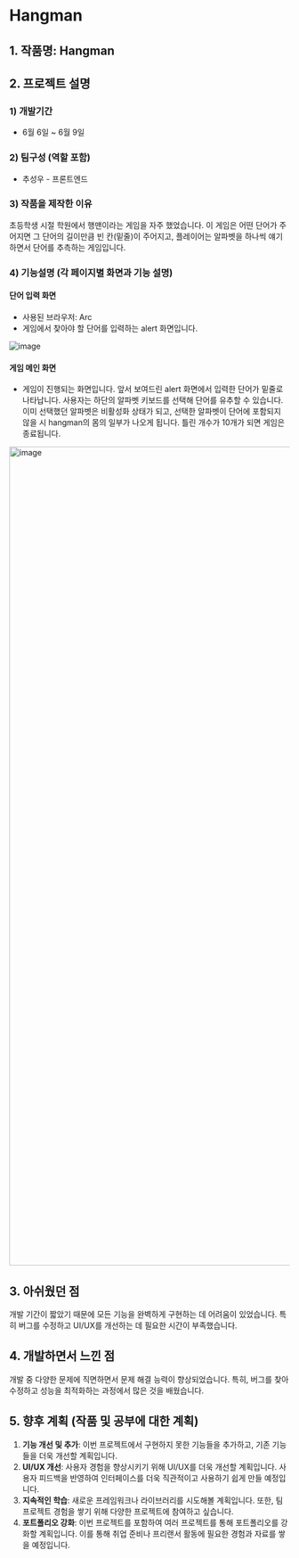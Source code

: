 # Hangman

## 1. 작품명: Hangman

## 2. 프로젝트 설명
### 1) 개발기간
- 6월 6일 ~ 6월 9일

### 2) 팀구성 (역할 포함)
- 추성우 - 프론트엔드

### 3) 작품을 제작한 이유
초등학생 시절 학원에서 행맨이라는 게임을 자주 했었습니다. 이 게임은 어떤 단어가 주어지면 그 단어의 길이만큼 빈 칸(밑줄)이 주어지고, 플레이어는 알파벳을 하나씩 얘기하면서 단어를 추측하는 게임입니다.

### 4) 기능설명 (각 페이지별 화면과 기능 설명)
#### 단어 입력 화면
- 사용된 브라우저: Arc
- 게임에서 찾아야 할 단어를 입력하는 alert 화면입니다.

![image](https://github.com/chooseongwoo/hangman/assets/126847458/fb527304-3fa0-497f-aecf-c19f5dcdbe5b)

#### 게임 메인 화면
- 게임이 진행되는 화면입니다. 앞서 보여드린 alert 화면에서 입력한 단어가 밑줄로 나타납니다. 사용자는 하단의 알파벳 키보드를 선택해 단어를 유추할 수 있습니다. 이미 선택했던 알파벳은 비활성화 상태가 되고, 선택한 알파벳이 단어에 포함되지 않을 시 hangman의 몸의 일부가 나오게 됩니다. 틀린 개수가 10개가 되면 게임은 종료됩니다.

<img width="1470" alt="image" src="https://github.com/chooseongwoo/hangman/assets/126847458/42c78c0b-7baf-47bd-b1fd-d0837ee1b981">

## 3. 아쉬웠던 점
개발 기간이 짧았기 때문에 모든 기능을 완벽하게 구현하는 데 어려움이 있었습니다. 특히 버그를 수정하고 UI/UX를 개선하는 데 필요한 시간이 부족했습니다.

## 4. 개발하면서 느낀 점
개발 중 다양한 문제에 직면하면서 문제 해결 능력이 향상되었습니다. 특히, 버그를 찾아 수정하고 성능을 최적화하는 과정에서 많은 것을 배웠습니다.

## 5. 향후 계획 (작품 및 공부에 대한 계획)
1. **기능 개선 및 추가**: 이번 프로젝트에서 구현하지 못한 기능들을 추가하고, 기존 기능들을 더욱 개선할 계획입니다.
2. **UI/UX 개선**: 사용자 경험을 향상시키기 위해 UI/UX를 더욱 개선할 계획입니다. 사용자 피드백을 반영하여 인터페이스를 더욱 직관적이고 사용하기 쉽게 만들 예정입니다.
3. **지속적인 학습**: 새로운 프레임워크나 라이브러리를 시도해볼 계획입니다. 또한, 팀 프로젝트 경험을 쌓기 위해 다양한 프로젝트에 참여하고 싶습니다.
4. **포트폴리오 강화**: 이번 프로젝트를 포함하여 여러 프로젝트를 통해 포트폴리오를 강화할 계획입니다. 이를 통해 취업 준비나 프리랜서 활동에 필요한 경험과 자료를 쌓을 예정입니다.
